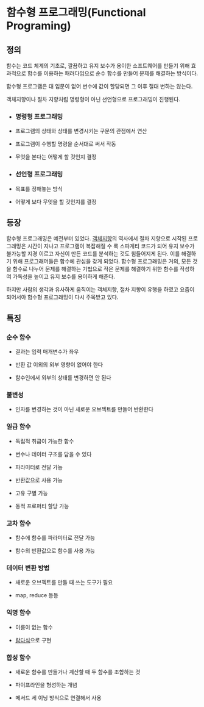 
# 함수형 프로그래밍(Functional Programing)

## 정의

함수는 코드 체계의 기초로, 깔끔하고 유지 보수가 용이한 소프트웨어를 만들기 위해 효과적으로 함수를 이용하는 패러다임으로 순수 함수를 만들어 문제를 해결하는 방식이다.

함수형 프로그램은 대 입문이 없어 변수에 값이 할당되면 그 이후 절대 변하는 않는다.

객체지향이나 절차 지향처럼 명령형이 아닌 선언형으로 프로그래밍이 진행된다.


- ### 명령형 프로그래밍

- 프로그램의 상태와 상태를 변경시키는 구문의 관점에서 연산

- 프로그램이 수행할 명령을 순서대로 써서 작동

- 무엇을 본다는 어떻게 할 것인지 결정


- ### 선언형 프로그래밍

- 목표를 정해놓는 방식

- 어떻게 보다 무엇을 할 것인지를 결정


## 등장

함수형 프로그래밍은 예전부터 있었다. [객체지향](./oop/oop.md)의 역사에서 절차 지향으로 시작된 프로그래밍은 시간이 지나고 프로그램이 복잡해질 수 록 스파게티 코드가 되어 유지 보수가 불가능할 지경 이르고 자신이 만든 코드를 분석하는 것도 힘들어지게 된다. 이를 해결하기 위해 프로그래머들은 함수에 관심을 갖게 되었다. 함수형 프로그래밍은 거의, 모든 것을 함수로 나누어 문제를 해결하는 기법으로 작은 문제를 해결하기 위한 함수를 작성하여 가독성을 높이고 유지 보수를 용이하게 해준다.

하지만 사람의 생각과 유사하게 움직이는 객체지향, 절차 지향이 유행을 하였고 요즘이 되어서야 함수형 프로그래밍이 다시 주목받고 있다.



## 특징

### 순수 함수

- 결과는 입력 매개변수가 좌우

- 반환 값 이외의 외부 영향이 없어야 한다

- 함수인에서 외부의 상태를 변경하면 안 된다


### 불변성

- 인자를 변경하는 것이 아닌 새로운 오브젝트를 만들어 반환한다


### 일급 함수

- 독립적 취급이 가능한 함수

- 변수나 데이터 구조를 담을 수 있다

- 파라미터로 전달 가능

- 반환값으로 사용 가능

- 고유 구별 가능

- 동적 프로퍼티 할당 가능


### 고차 함수

- 함수에 함수를 파라미터로 전달 가능

- 함수의 반환값으로 함수를 사용 가능


### 데이터 변환 방법

- 새로운 오브젝트를 만들 때 쓰는 도구가 필요

- map, reduce 등등


### 익명 함수

- 이름이 없는 함수

- [람다식](./Lamda.md)으로 구현


### 합성 함수

- 새로운 함수를 만들거나 계산할 때 두 함수를 조합하는 것

- 파이프라인을 형성하는 개념

- 메서드 세 이닝 방식으로 연결해서 사용



﻿